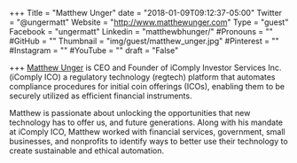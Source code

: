 +++
Title = "Matthew Unger"
date = "2018-01-09T09:12:37-05:00"
Twitter = "@ungermatt"
Website = "http://www.matthewunger.com"
Type = "guest"
Facebook = "ungermatt"
Linkedin = "matthewbhunger/"
#Pronouns = ""
#GitHub = ""
Thumbnail = "img/guest/matthew_unger.jpg"
#Pinterest = ""
#Instagram = ""
#YouTube = ""
draft = "False"

+++
[Matthew Unger](https://www.linkedin.com/in/matthewbhunger/) is CEO and Founder of iComply Investor Services Inc. (iComply ICO) a regulatory technology (regtech) platform that automates compliance procedures for initial coin offerings (ICOs), enabling them to be securely utilized as efficient financial instruments.

Matthew is passionate about unlocking the opportunities that new technology has to offer us, and future generations. Along with his mandate at iComply ICO, Matthew worked with financial services, government, small businesses, and nonprofits to identify ways to better use their technology to create sustainable and ethical automation.
